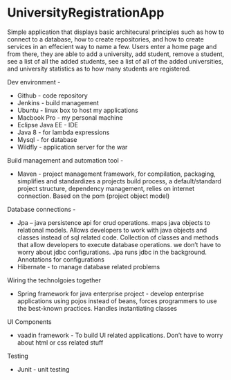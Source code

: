 # UniversityRegistrationApp

Simple application that displays basic architecural principles such as how to connect to a database, how to create repositories, and how to create services in an effecient way to name a few. Users enter a home page and from there, they are able to add a university, add student, remove a student, see a list of all the added students, see a list of all of the added universities, and university statistics as to how many students are registered.  

Dev environment -  
* Github - code repository  
* Jenkins - build management  
* Ubuntu - linux box to host my applications  
* Macbook Pro - my personal machine  
* Eclipse Java EE  - IDE
* Java 8 - for lambda expressions  
* Mysql - for database  
* Wildfly - application server for the war  

Build management and automation tool -
* Maven - project management framework, for compilation, packaging,  simplifies and standardizes a projects build process, a default/standard project structure, dependency management, relies on internet connection. Based on the pom (project object model)  

Database connections -
* Jpa – java persistence api for crud operations. maps java objects to relational models. Allows developers to work with java objects and classes instead of sql related code. Collection of classes and methods that allow developers to execute database operations. we don’t have to worry about jdbc configurations. Jpa runs jdbc in the background. Annotations for configurations  
* Hibernate - to manage database related problems  

Wiring the technolgoies together 
* Spring framework for java enterprise project  - develop enterprise applications using pojos instead of beans, forces programmers to use the best-known practices. Handles instantiating classes  

UI Components  
* vaadin framework - To build UI related applications. Don’t have to worry about html or css related stuff  

Testing  
* Junit - unit testing  
